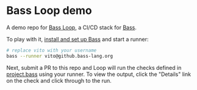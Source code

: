 # Bass Loop demo

A demo repo for [Bass Loop], a CI/CD stack for [Bass].

To play with it, [install and set up Bass][getting-started] and start a runner:

```sh
# replace vito with your username
bass --runner vito@github.bass-lang.org
```

Next, submit a PR to this repo and Loop will run the checks defined in
[project.bass](project.bass) using your runner. To view the output, click the
"Details" link on the check and click through to the run.

[Bass Loop]: https://github.com/vito/bass-loop
[Bass]: https://github.com/vito/bass

[getting-started]: https://bass-lang.org/guide.html#getting-started
